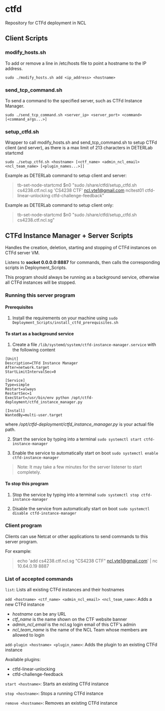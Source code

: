 # ctfd
Repository for CTFd deployment in NCL

## Client Scripts

### modify_hosts.sh

To add or remove a line in /etc/hosts file to point a hostname to the IP address.

```sudo ./modify_hosts.sh add <ip_address> <hostname>```

### send_tcp_command.sh

To send a command to the specified server, such as CTFd Instance Manager.

```sudo ./send_tcp_command.sh <server_ip> <server_port> <command> [<command_args...>]```

### setup_ctfd.sh

Wrapper to call modify_hosts.sh and send_tcp_command.sh to setup CTFd client (and server), as there is a max limit of 213 characters in DETERLab startcmd

```sudo ./setup_ctfd.sh <hostname> [<ctf_name> <admin_ncl_email> <ncl_team_name> [<plugin_names...>]]```

Example as DETERLab command to setup client and server:

> tb-set-node-startcmd $n0 "sudo /share/ctfd/setup_ctfd.sh cs4238.ctf.ncl.sg 'CS4238 CTF' ncl.vte1@gmail.com ncltest01 ctfd-linear-unlocking ctfd-challenge-feedback"

Example as DETERLab command to setup client only:

> tb-set-node-startcmd $n0 "sudo /share/ctfd/setup_ctfd.sh cs4238.ctf.ncl.sg"

## CTFd Instance Manager + Server Scripts

Handles the creation, deletion, starting and stopping of CTFd instances on CTFd server VM.

Listens to **socket 0.0.0.0:8887** for commands, then calls the corresponding scripts in Deployment_Scripts.

This program should always be running as a background service, otherwise all CTFd instances will be stopped.

### Running this server program

#### Prerequisites

1. Install the requirements on your machine using `sudo Deployment_Scripts/install_ctfd_prerequisites.sh`

#### To start as a background service

1. Create a file `/lib/systemd/system/ctfd-instance-manager.service` with the following content

```
[Unit]
Description=CTFd Instance Manager
After=network.target
StartLimitIntervalSec=0

[Service]
Type=simple
Restart=always
RestartSec=1
ExecStart=/usr/bin/env python /opt/ctfd-deployment/ctfd_instance_manager.py

[Install]
WantedBy=multi-user.target
```

where */opt/ctfd-deployment/ctfd_instance_manager.py* is your actual file path.

2. Start the service by typing into a terminal `sudo systemctl start ctfd-instance-manager`

3. Enable the service to automatically start on boot `sudo systemctl enable ctfd-instance-manager`

> Note: It may take a few minutes for the server listener to start completely.

#### To stop this program

1. Stop the service by typing into a terminal `sudo systemctl stop ctfd-instance-manager`

2. Disable the service from automatically start on boot `sudo systemctl disable ctfd-instance-manager`

### Client program

Clients can use Netcat or other applications to send commands to this server program.

For example:

> echo 'add cs4238.ctf.ncl.sg "CS4238 CTF" ncl.vte1@gmail.com' | nc 10.64.0.19 8887

### List of accepted commands 

```list```: Lists all existing CTFd instances and their hostnames

```add <hostname> <ctf_name> <admin_ncl_email> <ncl_team_name>```: Adds a new CTFd instance

- *hostname* can be any URL
- *ctf_name* is the name shown on the CTF website banner
- *admin_ncl_email* is the ncl.sg login email of this CTF's admin
- *ncl_team_name* is the name of the NCL Team whose members are allowed to login

```add-plugin <hostname> <plugin_name>```: Adds the plugin to an existing CTFd instance

Available plugins:

- ctfd-linear-unlocking
- ctfd-challenge-feedback

```start <hostname>```: Starts an existing CTFd instance

```stop <hostname>```: Stops a running CTFd instance

```remove <hostname>```: Removes an existing CTFd instance